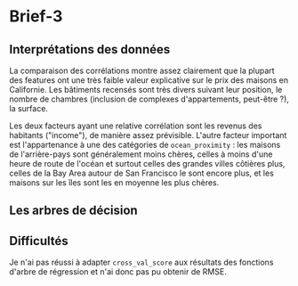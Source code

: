 # Brief-3

## Interprétations des données

La comparaison des corrélations montre assez clairement que la plupart des features ont une très faible valeur explicative sur le prix des maisons en Californie. Les bâtiments recensés sont très divers suivant leur position, le nombre de chambres (inclusion de complexes d'appartements, peut-être ?), la surface.

Les deux facteurs ayant une relative corrélation sont les revenus des habitants ("income"), de manière assez prévisible. L'autre facteur important est l'appartenance à une des catégories de ``ocean_proximity`` : les maisons de l'arrière-pays sont généralement moins chères, celles à moins d'une heure de route de l'océan et surtout celles des grandes villes côtières plus, celles de la Bay Area autour de San Francisco le sont encore plus, et les maisons sur les îles sont les en moyenne les plus chères.

## Les arbres de décision



## Difficultés

Je n'ai pas réussi à adapter ``cross_val_score`` aux résultats des fonctions d'arbre de régression et n'ai donc pas pu obtenir de RMSE.
